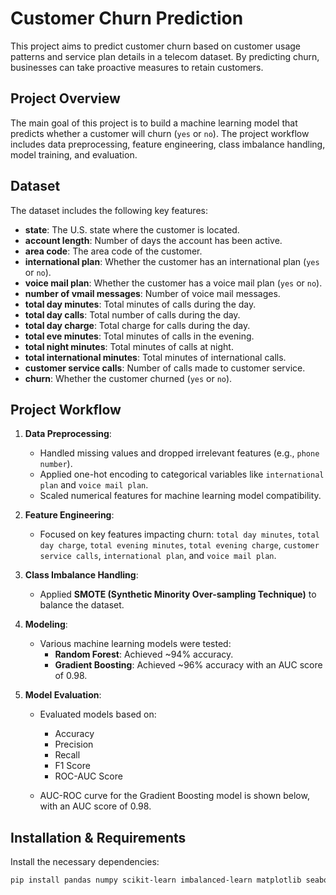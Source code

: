 # Customer Churn Prediction

This project aims to predict customer churn based on customer usage patterns and service plan details in a telecom dataset. By predicting churn, businesses can take proactive measures to retain customers.

## Project Overview

The main goal of this project is to build a machine learning model that predicts whether a customer will churn (`yes` or `no`). The project workflow includes data preprocessing, feature engineering, class imbalance handling, model training, and evaluation.

## Dataset

The dataset includes the following key features:

- **state**: The U.S. state where the customer is located.
- **account length**: Number of days the account has been active.
- **area code**: The area code of the customer.
- **international plan**: Whether the customer has an international plan (`yes` or `no`).
- **voice mail plan**: Whether the customer has a voice mail plan (`yes` or `no`).
- **number of vmail messages**: Number of voice mail messages.
- **total day minutes**: Total minutes of calls during the day.
- **total day calls**: Total number of calls during the day.
- **total day charge**: Total charge for calls during the day.
- **total eve minutes**: Total minutes of calls in the evening.
- **total night minutes**: Total minutes of calls at night.
- **total international minutes**: Total minutes of international calls.
- **customer service calls**: Number of calls made to customer service.
- **churn**: Whether the customer churned (`yes` or `no`).

## Project Workflow

1. **Data Preprocessing**:
   - Handled missing values and dropped irrelevant features (e.g., `phone number`).
   - Applied one-hot encoding to categorical variables like `international plan` and `voice mail plan`.
   - Scaled numerical features for machine learning model compatibility.

2. **Feature Engineering**:
   - Focused on key features impacting churn: `total day minutes`, `total day charge`, `total evening minutes`, `total evening charge`, `customer service calls`, `international plan`, and `voice mail plan`.

3. **Class Imbalance Handling**:
   - Applied **SMOTE (Synthetic Minority Over-sampling Technique)** to balance the dataset.

4. **Modeling**:
   - Various machine learning models were tested:
     - **Random Forest**: Achieved ~94% accuracy.
     - **Gradient Boosting**: Achieved ~96% accuracy with an AUC score of 0.98.

5. **Model Evaluation**:
   - Evaluated models based on:
     - Accuracy
     - Precision
     - Recall
     - F1 Score
     - ROC-AUC Score

   - AUC-ROC curve for the Gradient Boosting model is shown below, with an AUC score of 0.98.

## Installation & Requirements

Install the necessary dependencies:

```bash
pip install pandas numpy scikit-learn imbalanced-learn matplotlib seaborn
